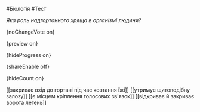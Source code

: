 #Біологія #Тест

*Яка роль надгортанного хряща в організмі людини?*

{noChangeVote on}

{preview on}

{hideProgress on}

{shareEnable off}

{hideCount on}

[[закриває вхід до гортані під час ковтання їжі]]
[[утримує щитоподібну залозу]]
[[є місцем кріплення голосових зв'язок]]
[[відкриває й закриває ворота легень]]
